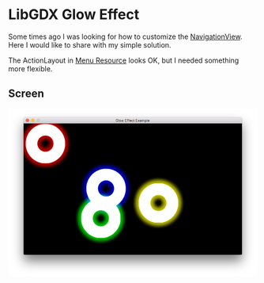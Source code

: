 LibGDX Glow Effect
===============================================================

Some times ago I was looking for how to customize the [NavigationView](https://developer.android.com/reference/android/support/design/widget/NavigationView.html). Here I would like to share with my simple solution.

The ActionLayout in [Menu Resource](https://developer.android.com/guide/topics/resources/menu-resource.html) looks OK, but I needed something more flexible.

Screen
--------------------------
![Screen](screen.png)



